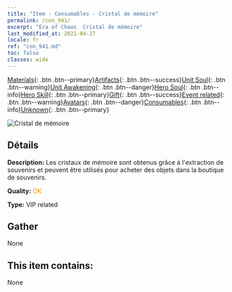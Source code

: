 ```yaml
---
title: "Item - Consumables - Cristal de mémoire"
permalink: /con_941/
excerpt: "Era of Chaos  Cristal de mémoire"
last_modified_at: 2021-04-27
locale: fr
ref: "con_941.md"
toc: false
classes: wide
---
```

 [Materials](/ItemsFR/){: .btn .btn--primary}[Artifacts](/ItemsFR/Artifacts/){: .btn .btn--success}[Unit Soul](/ItemsFR/UnitSoul/){: .btn .btn--warning}[Unit Awakening](/ItemsFR/UnitAwakening/){: .btn .btn--danger}[Hero Soul](/ItemsFR/HeroSoul/){: .btn .btn--info}[Hero Skill](/ItemsFR/HeroSkill/){: .btn .btn--primary}[Gift](/ItemsFR/Gift/){: .btn .btn--success}[Event related](/ItemsFR/Events/){: .btn .btn--warning}[Avatars](/ItemsFR/Avatars/){: .btn .btn--danger}[Consumables](/ItemsFR/Consumables/){: .btn .btn--info}[Unknown](/ItemsFR/Unknown/){: .btn .btn--primary}

 ![Cristal de mémoire](/images/t/i_40033.png)

## Détails
 **Description:** Les cristaux de mémoire sont obtenus grâce à l'extraction de souvenirs et peuvent être utilisés pour acheter des objets dans la boutique de souvenirs.

 **Quality:** <span style="color: #FF8C00">OK</span>

 **Type:** VIP related

## Gather

  None

## This item contains:

  None

